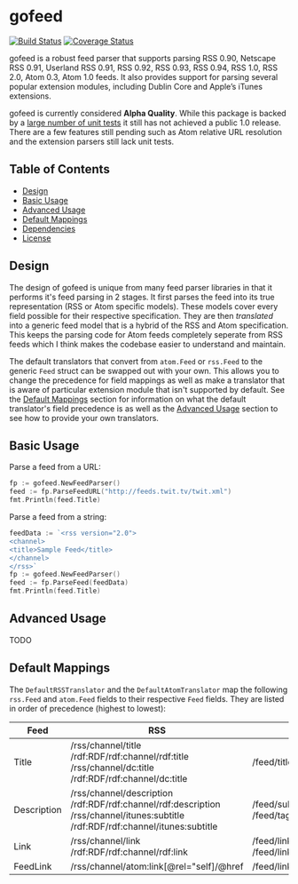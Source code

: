 # gofeed 

[![Build Status](https://travis-ci.org/mmcdole/gofeed.svg?branch=master)](https://travis-ci.org/mmcdole/gofeed) [![Coverage Status](https://coveralls.io/repos/github/mmcdole/gofeed/badge.svg?branch=master)](https://coveralls.io/github/mmcdole/gofeed?branch=master)

gofeed is a robust feed parser that supports parsing RSS 0.90, Netscape RSS 0.91, Userland RSS 0.91, RSS 0.92, RSS 0.93, RSS 0.94, RSS 1.0, RSS 2.0, Atom 0.3, Atom 1.0 feeds.  It also provides support for parsing several popular extension modules, including Dublin Core and Apple’s iTunes extensions.

gofeed is currently considered **Alpha Quality**. While this package is backed by a [large number of unit tests](https://github.com/mmcdole/gofeed/tree/master/testdata) it still has not achieved a public 1.0 release.  There are a few features still pending such as Atom relative URL resolution and the extension parsers still lack unit tests.

## Table of Contents
- [Design](#design)
- [Basic Usage](#basic-usage)
- [Advanced Usage](#advanced-usage)
- [Default Mappings](#default-mappings)
- [Dependencies](#dependencies)
- [License](#license)

## Design

The design of gofeed is unique from many feed parser libraries in that it performs it's feed parsing in 2 stages.  It first parses the feed into its true representation (RSS or Atom specific models).  These models cover every field possible for their respective specification.  They are then *translated* into a generic feed model that is a hybrid of the RSS and Atom specification.  This keeps the parsing code for Atom feeds completely seperate from RSS feeds which I think makes the codebase easier to understand and maintain.

The default translators that convert from ```atom.Feed``` or ```rss.Feed``` to the generic ```Feed``` struct can be swapped out with your own.  This allows you to change the precedence for field mappings as well as make a translator that is aware of particular extension module that isn't supported by default.  See the [Default Mappings](#default-mappings) section for information on what the default translator's field precedence is as well as the [Advanced Usage](#advanced-usage) section to see how to provide your own translators.

## Basic Usage

Parse a feed from a URL:

```go
fp := gofeed.NewFeedParser()
feed := fp.ParseFeedURL("http://feeds.twit.tv/twit.xml")
fmt.Println(feed.Title)
```

Parse a feed from a string:

```go
feedData := `<rss version="2.0">
<channel>
<title>Sample Feed</title>
</channel>
</rss>`
fp := gofeed.NewFeedParser()
feed := fp.ParseFeed(feedData)
fmt.Println(feed.Title)
```

## Advanced Usage

TODO

## Default Mappings

The ```DefaultRSSTranslator``` and the ```DefaultAtomTranslator``` map the following ```rss.Feed``` and ```atom.Feed``` fields to their respective ```Feed``` fields.  They are listed in order of precedence (highest to lowest):


Feed | RSS | Atom
--- | --- | ---
Title | /rss/channel/title<br>/rdf:RDF/rdf:channel/rdf:title<br>/rss/channel/dc:title<br>/rdf:RDF/rdf:channel/dc:title | /feed/title
Description | /rss/channel/description<br>/rdf:RDF/rdf:channel/rdf:description<br>/rss/channel/itunes:subtitle<br>/rdf:RDF/rdf:channel/itunes:subtitle | /feed/subtitle<br>/feed/tagline
Link | /rss/channel/link<br>/rdf:RDF/rdf:channel/rdf:link | /feed/link[@rel=”alternate”]/@href<br>/feed/link[not(@rel)]/@href
FeedLink | /rss/channel/atom:link[@rel="self]/@href | /feed/link[@rel="self"]/@href
